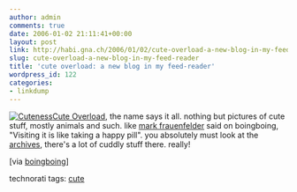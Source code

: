 ```yaml
---
author: admin
comments: true
date: 2006-01-02 21:11:41+00:00
layout: post
link: http://habi.gna.ch/2006/01/02/cute-overload-a-new-blog-in-my-feed-reader/
slug: cute-overload-a-new-blog-in-my-feed-reader
title: 'cute overload: a new blog in my feed-reader'
wordpress_id: 122
categories:
- linkdump
---
```



[![Cuteness](http://habi.gna.ch/blog/images/cuteness-tm.jpg)](http://habi.gna.ch/blog/images/cuteness.jpg)[Cute Overload](http://www.boingboing.net/2005/12/15/cute_overload.html), the name says it all. nothing but pictures of cute stuff, mostly animals and such. like [mark frauenfelder](http://boingboing.net/markf.html) said on boingboing, "Visiting it is like taking a happy pill". you absolutely must look at the [archives](http://mfrost.typepad.com/cute_overload/archives.html), there's a lot of cuddly stuff there. really!



[via [boingboing](http://www.boingboing.net/2005/12/15/cute_overload.html)]





technorati tags: [cute](http://www.technorati.com/tag/cute)
